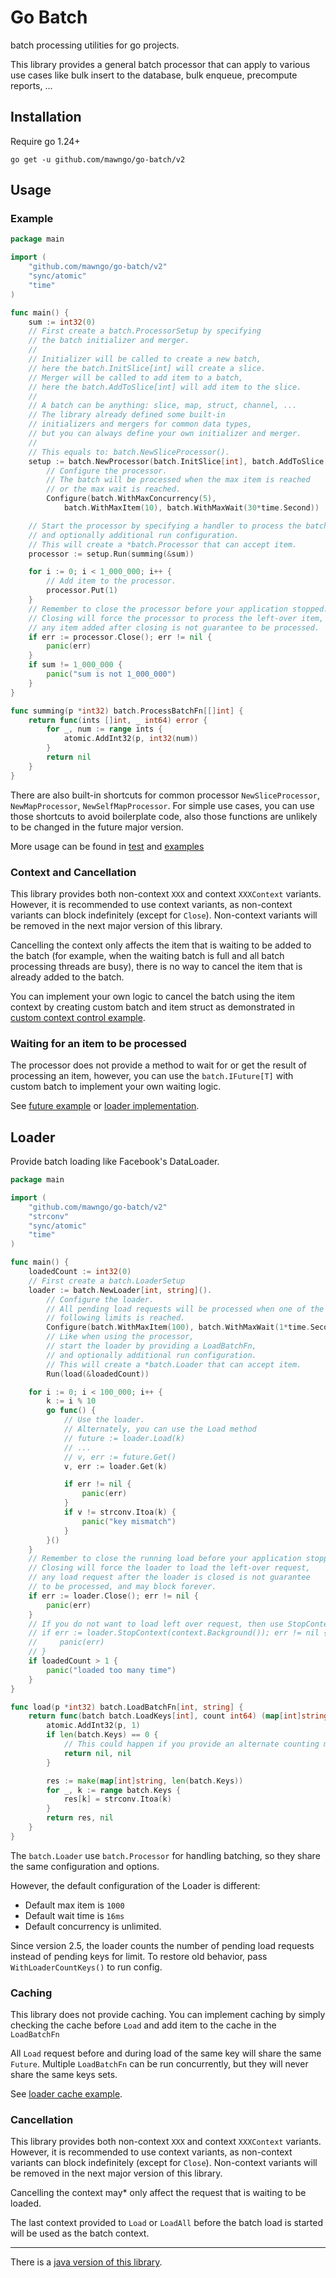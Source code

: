 # Go Batch

batch processing utilities for go projects.

This library provides a general batch processor that can apply to various use cases like bulk insert to the database,
bulk enqueue, precompute reports, ...

## Installation

Require go 1.24+

```shell
go get -u github.com/mawngo/go-batch/v2
```

## Usage

### Example

```go
package main

import (
	"github.com/mawngo/go-batch/v2"
	"sync/atomic"
	"time"
)

func main() {
	sum := int32(0)
	// First create a batch.ProcessorSetup by specifying 
	// the batch initializer and merger.
	//
	// Initializer will be called to create a new batch, 
	// here the batch.InitSlice[int] will create a slice.
	// Merger will be called to add item to a batch, 
	// here the batch.AddToSlice[int] will add item to the slice.
	//
	// A batch can be anything: slice, map, struct, channel, ...
	// The library already defined some built-in 
	// initializers and mergers for common data types,
	// but you can always define your own initializer and merger.
	//
	// This equals to: batch.NewSliceProcessor().
	setup := batch.NewProcessor(batch.InitSlice[int], batch.AddToSlice[int]).
		// Configure the processor.
		// The batch will be processed when the max item is reached 
		// or the max wait is reached.
		Configure(batch.WithMaxConcurrency(5),
			batch.WithMaxItem(10), batch.WithMaxWait(30*time.Second))

	// Start the processor by specifying a handler to process the batch,
	// and optionally additional run configuration.
	// This will create a *batch.Processor that can accept item.
	processor := setup.Run(summing(&sum))

	for i := 0; i < 1_000_000; i++ {
		// Add item to the processor.
		processor.Put(1)
	}
	// Remember to close the processor before your application stopped.
	// Closing will force the processor to process the left-over item, 
	// any item added after closing is not guarantee to be processed.
	if err := processor.Close(); err != nil {
		panic(err)
	}
	if sum != 1_000_000 {
		panic("sum is not 1_000_000")
	}
}

func summing(p *int32) batch.ProcessBatchFn[[]int] {
	return func(ints []int, _ int64) error {
		for _, num := range ints {
			atomic.AddInt32(p, int32(num))
		}
		return nil
	}
}
```

There are also built-in shortcuts for common processor `NewSliceProcessor`, `NewMapProcessor`, `NewSelfMapProcessor`.
For simple use cases, you can use those shortcuts to avoid boilerplate code, also those functions are unlikely to be
changed in the future major version.

More usage can be found in [test](batch_test.go) and [examples](examples)

### Context and Cancellation

This library provides both non-context `XXX` and context `XXXContext` variants.
However, it is recommended to use context variants, as non-context variants can block indefinitely (except for `Close`).
Non-context variants will be removed in the next major version of this library.

Cancelling the context only affects the item that is waiting to be added to the batch (for example, when the waiting
batch is full and all batch processing threads are busy), there is no way to cancel the item that is already added to
the batch.

You can implement your own logic to cancel the batch using the item context by creating custom batch and item struct
as demonstrated in [custom context control example](examples/ctxctrl/main.go).

### Waiting for an item to be processed

The processor does not provide a method to wait for or get the result of processing an item, however,
you can use the `batch.IFuture[T]` with custom batch to implement your own waiting logic.

See [future example](examples/future/main.go) or [loader implementation](loader.go).

## Loader

Provide batch loading like Facebook's DataLoader.

```go
package main

import (
	"github.com/mawngo/go-batch/v2"
	"strconv"
	"sync/atomic"
	"time"
)

func main() {
	loadedCount := int32(0)
	// First create a batch.LoaderSetup
	loader := batch.NewLoader[int, string]().
		// Configure the loader.
		// All pending load requests will be processed when one of the 
		// following limits is reached.
		Configure(batch.WithMaxItem(100), batch.WithMaxWait(1*time.Second)).
		// Like when using the processor,
		// start the loader by providing a LoadBatchFn,
		// and optionally additional run configuration.
		// This will create a *batch.Loader that can accept item.
		Run(load(&loadedCount))

	for i := 0; i < 100_000; i++ {
		k := i % 10
		go func() {
			// Use the loader.
			// Alternately, you can use the Load method
			// future := loader.Load(k)
			// ...
			// v, err := future.Get()
			v, err := loader.Get(k)

			if err != nil {
				panic(err)
			}
			if v != strconv.Itoa(k) {
				panic("key mismatch")
			}
		}()
	}
	// Remember to close the running load before your application stopped.
	// Closing will force the loader to load the left-over request,
	// any load request after the loader is closed is not guarantee 
	// to be processed, and may block forever.
	if err := loader.Close(); err != nil {
		panic(err)
	}
	// If you do not want to load left over request, then use StopContext instead.
	// if err := loader.StopContext(context.Background()); err != nil {
	//     panic(err)
	// }
	if loadedCount > 1 {
		panic("loaded too many time")
	}
}

func load(p *int32) batch.LoadBatchFn[int, string] {
	return func(batch batch.LoadKeys[int], count int64) (map[int]string, error) {
		atomic.AddInt32(p, 1)
		if len(batch.Keys) == 0 {
			// This could happen if you provide an alternate counting method.
			return nil, nil
		}

		res := make(map[int]string, len(batch.Keys))
		for _, k := range batch.Keys {
			res[k] = strconv.Itoa(k)
		}
		return res, nil
	}
}
```

The `batch.Loader` use `batch.Processor` for handling batching, so they share the same configuration and options.

However, the default configuration of the Loader is different:

- Default max item is `1000`
- Default wait time is `16ms`
- Default concurrency is unlimited.

Since version 2.5, the loader counts the number of pending load requests instead of pending keys for limit. To restore
old behavior, pass `WithLoaderCountKeys()` to run config.

### Caching

This library does not provide caching.
You can implement caching by simply checking the cache before `Load` and add item
to the cache in the `LoadBatchFn`

All `Load` request before and during load of the same key will share the same `Future`.
Multiple `LoadBatchFn` can be run concurrently, but they will never share the same keys sets.

See [loader cache example](examples/loadercache/main.go).

### Cancellation

This library provides both non-context `XXX` and context `XXXContext` variants.
However, it is recommended to use context variants, as non-context variants can block indefinitely (except for `Close`).
Non-context variants will be removed in the next major version of this library.

Cancelling the context may* only affect the request that is waiting to be loaded.

The last context provided to `Load` or `LoadAll` before the batch load is started will be used as the batch context.

---
There is a [java version of this library](https://github.com/mawngo/batch4j).
